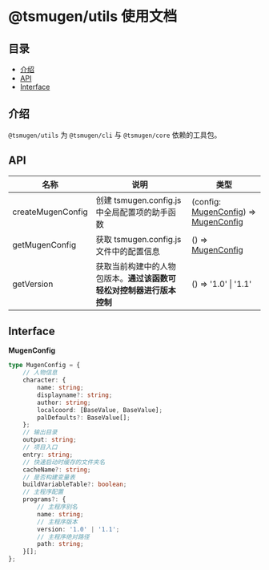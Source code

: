 # @tsmugen/utils 使用文档

## 目录
- [介绍](#介绍)<br>
- [API](#API)<br>
- [Interface](#Interface)<br>

## 介绍
`@tsmugen/utils` 为 `@tsmugen/cli` 与 `@tsmugen/core` 依赖的工具包。

## <div id='API'>API</div>
|名称|说明|类型|
|---|---|---|
|createMugenConfig|创建 tsmugen.config.js 中全局配置项的助手函数|(config: [MugenConfig](#MugenConfig)) => [MugenConfig](#MugenConfig)|
|getMugenConfig|获取 tsmugen.config.js 文件中的配置信息|() => [MugenConfig](#MugenConfig)|
|getVersion|获取当前构建中的人物包版本。**通过该函数可轻松对控制器进行版本控制**|() => '1.0' \| '1.1'|

## <div id='Interface'>Interface</div>
**<div id='MugenConfig'>MugenConfig</div>**
```ts
type MugenConfig = {
    // 人物信息
    character: {
        name: string;
        displayname?: string;
        author: string;
        localcoord: [BaseValue, BaseValue];
        palDefaults?: BaseValue[];
    };
    // 输出目录
    output: string;
    // 项目入口
    entry: string;
    // 快速启动时缓存的文件夹名
    cacheName?: string;
    // 是否构建变量表
    buildVariableTable?: boolean;
    // 主程序配置
    programs?: {
        // 主程序别名
        name: string;
        // 主程序版本
        version: '1.0' | '1.1';
        // 主程序绝对路径
        path: string;
    }[];
};
```